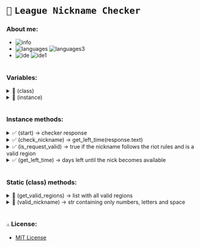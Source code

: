# `🐍` `League Nickname Checker`

### About me:
- ![info](https://img.shields.io/static/v1?logo=discord&label=&message=Balaclava%231912&color=00d26a&logoColor=white&style=flat)
- ![languages](https://img.shields.io/static/v1?logo=Python&label=&message=Python%203.10.5&color=00d26a&logoColor=white&style=flat)
![languages3](https://img.shields.io/static/v1?label=&message=Requests&color=00d26a&logoColor=white&style=flat)
- ![ide](https://img.shields.io/static/v1?logo=Visual%20Studio%20Code&label=&message=Visual%20Studio%20Code&color=00d26a&logoColor=white&style=flat)
![ide1](https://img.shields.io/static/v1?logo=Github&label=&message=MIT&color=00d26a&logoColor=white&style=flat)

#

### Variables:

<details>
  <summary>🍵 (class) </summary>

  ```python
    headers = {"User-Agent": "Mozilla/5.0"}
    lols_gg = "https://lols.gg/en/name/checker"
    lol_names = "https://lolnames.gg/en"
  ```

</details>

<details>
  <summary>🍵 (instance) </summary>

  ```python
    nickname = self.valid_nickname(nickname)
    region = region.upper()
  ```

</details>

#

### Instance methods:

<details>
  <summary>✅ (start) -> checker response </summary>

  ```python
    def start(self) -> dict:
        return (
            {
                "statusCode": 200,
                "nickname": self.nickname,
                "region": self.region,
                "lolsGG": self.check_nickname(self.lols_gg),
                "lolNames": self.check_nickname(self.lol_names)
            }

            if self.is_request_valid()

            else {
                "statusCode": 400,
                "nickname": self.nickname,
                "region": self.region,
                "lolsGG": None,
                "lolNames": None
            }
        )
  ```

</details>

<details>
  <summary>✅ (check_nickname) -> get_left_time(response.text) </summary>

  ```python
    def check_nickname(self, url: str) -> int:
        url = f"{url}/{self.region}/{self.nickname}"
        response = requests.get(url, headers=self.headers)
        return self.get_left_time(response.text)
  ```

</details>

<details>
  <summary>✅ (is_request_valid) -> true if the nickname follows the riot rules and is a valid region  </summary>

  ```python
    def is_request_valid(self) -> bool:
        return (
            2 < len(self.nickname) < 17
            and "Riot" not in self.nickname
            and self.region in self.get_valid_regions()
        )
  ```

</details>
<details>
  <summary>✅ (get_left_time) -> days left until the nick becomes available </summary>

  ```python
    def get_left_time(self, response_text: str) -> int:
        response = re.search("available in ([^.]*) days.", response_text)
        return int(response[1]) if response is not None else 0
  ```

</details>

#

### Static (class) methods:

<details>
  <summary>🌱 (get_valid_regions) -> list with all valid regions </summary>

  ```python
    def get_valid_regions() -> list:
        return ["BR", "NA", "OCE", "LAS", "LAN", "EUNE", "EUW", "KR", "JP", "RU", "TR"]
  ```

</details>

<details>
  <summary>🌱 (valid_nickname) -> str containing only numbers, letters and space </summary>

  ```python
    def valid_nickname(nickname: str) -> str:
        return re.sub("[^0-9a-zA-Zç ]", "", nickname)
  ```

</details>

#

### `⚠️` License:
- [MIT License](https://choosealicense.com/licenses/mit/)
